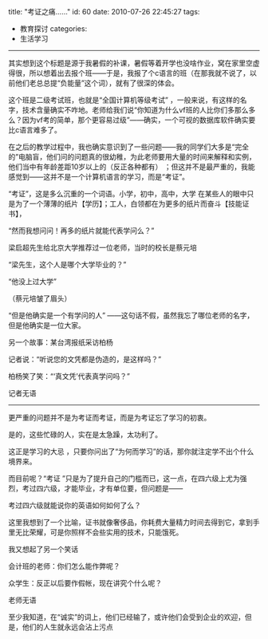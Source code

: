 title: "考证之痛……"
id: 60
date: 2010-07-26 22:45:27
tags: 
- 教育探讨
categories: 
- 生活学习
---

其实想到这个标题是源于我暑假的补课，暑假等着开学也没啥作业，窝在家里空虚得很，所以想着出去报个班——于是，我报了个c语言的班（在那我就不说了，以前他们老总总提“负能量”这个词），就有了很深的体会。<!--more-->

这个班是二级考试班，也就是“全国计算机等级考试” ，一般来说，有这样的名字，技术含量确实不咋地。老师给我们说“你知道为什么vf班的人比你们多那么多么？因为vf考的简单，那个更容易过级”——确实，一个可视的数据库软件确实要比c语言难多了。

在之后的教学过程中，我也确实意识到了一些问题——我的同学们大多是“完全的”电脑盲，他们问的问题真的很幼稚，为此老师要用大量的时间来解释和实例，他们当中有年龄差距10岁以上的（反正各种都有） ；但这并不是最严重的，我能感觉到——这并不是一个计算机语言的学习，而是“考证”。

“考证”，这是多么沉重的一个词语。小学，初中，高中，大学 在某些人的眼中只是为了一个薄薄的纸片【学历】；工人，白领都在为更多的纸片而奋斗【技能证书】，

“然而我想问问！再多的纸片就能代表学问么？”

梁启超先生给北京大学推荐过一位老师，当时的校长是蔡元培

“梁先生，这个人是哪个大学毕业的？”

“他没上过大学”

（蔡元培皱了眉头）

“但是他确实是一个有学问的人” ——这句话不假，虽然我忘了哪位老师的名字，但是他确实是一位大家。

另一个故事：某台湾报纸采访柏杨

记者说：“听说您的文凭都是伪造的，是这样吗？”

柏杨笑了笑：“‘真文凭’代表真学问吗？”

记者无语

------------------------

更严重的问题并不是为考证而考证，而是为考证忘了学习的初衷。

是的，这些忙碌的人，实在是太急躁，太功利了。

这正是学习的大忌 ，只要你问出了“为何而学习”的话，那你就注定学不出个什么境界来。

而目前呢？“考证 ”只是为了提升自己的门槛而已，这一点，在四六级上尤为强烈，考过四六级，才能毕业，才有单位要，但问题是——

考过四六级就能说你的英语如何如何了么？

这里我想到了一个比喻，证书就像奢侈品，你耗费大量精力时间去得到它，拿到手里无比荣耀，可是你照样不会些实用的技术，只能饿死。

我又想起了另一个笑话

会计班的老师：你们怎么能作弊呢？

众学生：反正以后要作假帐，现在讲究个什么呢？

老师无语

至少我知道，在“诚实”的词上，他们已经输了，或许他们会受到企业的欢迎，但是，他们的人生就永远会沾上污点
